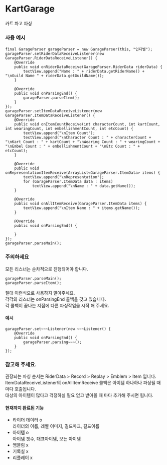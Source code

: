 # KartGarage
카트 차고 파싱
### 사용 예시

    final GarageParser garageParser = new GarageParser(this, "인디벨");
    garageParser.setRiderDataReceiveListener(new GarageParser.RiderDataReceiveListener() {
        @Override
        public void onRiderDataReceive(GarageParser.RiderData riderData) {
            textView.append("Name : " + riderData.getRiderName() + "\nGuild Name " + riderData.getGuildName());
        }

        @Override
        public void onParsingEnd() {
            garageParser.parseItem();
        }
    });
    garageParser.setItemDataReceiveListener(new GarageParser.ItemDataReceiveListener() {
        @Override
        public void onItemCountReceive(int characterCount, int kartCount, int wearingCount, int embellishmentCount, int etcCount) {
            textView.append("\nItem Count");
            textView.append("\nCharacter Count : " + characterCount + "\nKart Count : " + kartCount + "\nWearing Count : " + wearingCount + "\nEmbel Count : " + embellishmentCount + "\nEtc Count : " + etcCount);
        }

        @Override
        public void onRepresentationItemReceive(ArrayList<GarageParser.ItemData> items) {
            textView.append("\nRepresentation");
            for (GarageParser.ItemData data : items)
                textView.append("\nName : " + data.getName());
        }

        @Override
        public void onAllItemReceive(GarageParser.ItemData items) {
            textView.append("\nItem Name : " + items.getName());
        }

        @Override
        public void onParsingEnd() {

        }
    });
    garageParser.parseMain();
	
### 주의하세요
모든 리스너는 순차적으로 진행되어야 합니다.

    garageParser.parseMain();
    garageParser.parseItem();
	
절대 이런식으로 사용하지 말아주세요.   
각각의 리스너는 onParsingEnd 콜백을 갖고 있습니다.   
각 콜백이 끝나는 지점에 다른 파싱작업을 시작 해 주세요.

#### 예시

    garageParser.set~~~Listener(new ~~~Listener() {
        @Override
        public void onParsingEnd() {
            garageParser.parsing~~~();
        }
    });

### 참고해 주세요.
권장되는 파싱 순서는
RiderData > Record > Replay > Emblem > Item 입니다.   
ItemDataReceiveListener의 onAllItemReceive 콜백은 아이템 하나하나 파싱될 때 마다 호출됩니다.   
대상의 아이템이 많다고 걱정하실 필요 없고 받아올 때 마다 추가해 주시면 됩니다.

#### 현재까지 완료된 기능
* 라이더 데이터 o   
라이더의 이름, 레벨 이미지, 길드마크, 길드이름
* 아이템 o   
아이템 갯수, 대표아이템, 모든 아이템
* 엠블럼 x
* 기록실 x
* 리플레이 x

